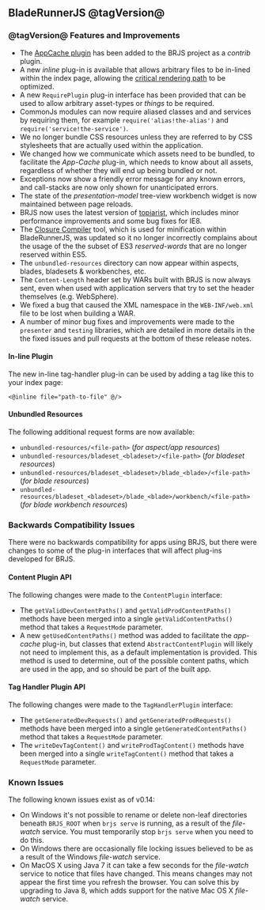 ## BladeRunnerJS @tagVersion@

### @tagVersion@ Features and Improvements

  * The [AppCache plugin](https://github.com/BladeRunnerJS/brjs-appcache) has been added to the BRJS project as a _contrib_ plugin.
  * A new _inline_ plug-in is available that allows arbitrary files to be in-lined within the index page, allowing the [critical rendering path](https://developers.google.com/web/fundamentals/performance/critical-rendering-path/) to be optimized.
  * A new `RequirePlugin` plug-in interface has been provided that can be used to allow arbitrary asset-types or _things_ to be required.
  * CommonJs modules can now require aliased classes and and services by requiring them, for example `require('alias!the-alias')` and `require('service!the-service')`.
  * We no longer bundle CSS resources unless they are referred to by CSS stylesheets that are actually used within the application.
  * We changed how we communicate which assets need to be bundled, to facilitate the _App-Cache_ plug-in, which needs to know about all assets, regardless of whether they will end up being bundled or not.
  * Exceptions now show a friendly error message for any known errors, and call-stacks are now only shown for unanticipated errors.
  * The state of the _presentation-model_ tree-view workbench widget is now maintained between page reloads.
  * BRJS now uses the latest version of [topiarist](https://github.com/BladeRunnerJS/topiarist), which includes minor performance improvements and some bug fixes for IE8.
  * The [Closure Compiler](https://developers.google.com/closure/compiler/) tool, which is used for minification within BladeRunnerJS, was updated so it no longer incorrectly complains about the usage of the the subset of ES3 _reserved-words_ that are no longer reserved within ES5.
  * The `unbundled-resources` directory can now appear within aspects, blades, bladesets & workbenches, etc.
  * The `Content-Length` header set by WARs built with BRJS is now always sent, even when used with application servers that try to set the header themselves (e.g. WebSphere).
  * We fixed a bug that caused the XML namespace in the `WEB-INF/web.xml` file to be lost when building a WAR.
  * A number of minor bug fixes and improvements were made to the `presenter` and `testing` libraries, which are detailed in more details in the the fixed issues and pull requests at the bottom of these release notes.


#### In-line Plugin

The new in-line tag-handler plug-in can be used by adding a tag like this to your index page:

```
<@inline file="path-to-file" @/>
```


#### Unbundled Resources

The following additional request forms are now available:

  * `unbundled-resources/<file-path>` (_for aspect/app resources_)
  * `unbundled-resources/bladeset_<bladeset>/<file-path>` (_for bladeset resources_)
  * `unbundled-resources/bladeset_<bladeset>/blade_<blade>/<file-path>` (_for blade resources_)
  * `unbundled-resources/bladeset_<bladeset>/blade_<blade>/workbench/<file-path>` (_for blade workbench resources_)


### Backwards Compatibility Issues

There were no backwards compatibility for apps using BRJS, but there were changes to some of the plug-in interfaces that will affect plug-ins developed for BRJS.

#### Content Plugin API

The following changes were made to the `ContentPlugin` interface:

  * The `getValidDevContentPaths()` and `getValidProdContentPaths()` methods have been merged into a single `getValidContentPaths()` method that takes a `RequestMode` parameter.
  * A new `getUsedContentPaths()` method was added to facilitate the _app-cache_ plug-in, but classes that extend `AbstractContentPlugin` will likely not need to implement this, as a default implementation is provided. This method is used to determine, out of the possible content paths, which are used in the app, and so should be part of the built app.



#### Tag Handler Plugin API

The following changes were made to the `TagHandlerPlugin` interface:

  * The `getGeneratedDevRequests()` and `getGeneratedProdRequests()` methods have been merged into a single `getGeneratedContentPaths()` method that takes a `RequestMode` parameter.
  * The `writeDevTagContent()` and `writeProdTagContent()` methods have been merged into a single `writeTagContent()` method that takes a `RequestMode` parameter.


### Known Issues

The following known issues exist as of v0.14:

  * On Windows it's not possible to rename or delete non-leaf directories beneath `BRJS_ROOT` when `brjs serve` is running, as a result of the _file-watch_ service. You must temporarily stop `brjs serve` when you need to do this.
  * On Windows there are occasionally file locking issues believed to be as a result of the Windows _file-watch_ service.
  * On MacOS X using Java 7 it can take a few seconds for the _file-watch_ service to notice that files have changed. This means changes may not appear the first time you refresh the browser. You can solve this by upgrading to Java 8, which adds support for the native Mac OS X _file-watch_ service.
